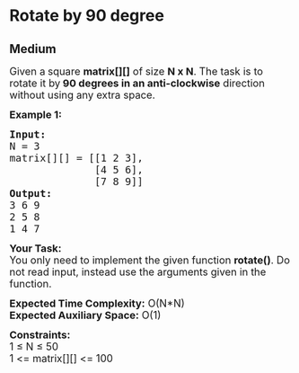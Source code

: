 # Rotate by 90 degree
## Medium 
<div class="problem-statement" style="user-select: auto;">
                <p style="user-select: auto;"></p><p style="user-select: auto;"><span style="font-size: 18px; user-select: auto;">Given a<strong style="user-select: auto;"> </strong>square&nbsp;<strong style="user-select: auto;">matrix[][]</strong> of size <strong style="user-select: auto;">N x N</strong>. The task is to rotate it by<strong style="user-select: auto;"> 90 degrees in an anti-clockwise</strong> direction without using any extra space.</span></p>

<p style="user-select: auto;"><span style="font-size: 18px; user-select: auto;"><strong style="user-select: auto;">Example 1:</strong></span></p>

<pre style="user-select: auto;"><span style="font-size: 18px; user-select: auto;"><strong style="user-select: auto;">Input:
</strong>N = 3
matrix[][] = [[1 2 3],
&nbsp;             [4 5 6],
&nbsp;             [7 8 9]]
<strong style="user-select: auto;">Output:</strong>
3 6 9&nbsp;
2 5 8&nbsp;
1 4 7</span>
</pre>

<p style="user-select: auto;"><span style="font-size: 18px; user-select: auto;"><strong style="user-select: auto;">Your Task:</strong><br style="user-select: auto;">
You only need to implement the given function <strong style="user-select: auto;">rotate()</strong>. Do not read input, instead use the arguments given in the function.&nbsp;</span></p>

<p style="user-select: auto;"><span style="font-size: 18px; user-select: auto;"><strong style="user-select: auto;">Expected Time Complexity:</strong> O(N*N)<br style="user-select: auto;">
<strong style="user-select: auto;">Expected Auxiliary Space:</strong> O(1)</span></p>

<p style="user-select: auto;"><span style="font-size: 18px; user-select: auto;"><strong style="user-select: auto;">Constraints:</strong><br style="user-select: auto;">
1 ≤ N ≤ 50<br style="user-select: auto;">
1 &lt;= matrix[][] &lt;= 100</span></p>

<p style="user-select: auto;">&nbsp;</p>
 <p style="user-select: auto;"></p>
            </div>